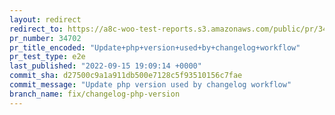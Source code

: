 ```yaml
---
layout: redirect
redirect_to: https://a8c-woo-test-reports.s3.amazonaws.com/public/pr/34702/e2e/index.html
pr_number: 34702
pr_title_encoded: "Update+php+version+used+by+changelog+workflow"
pr_test_type: e2e
last_published: "2022-09-15 19:09:14 +0000"
commit_sha: d27500c9a1a911db500e7128c5f93510156c7fae
commit_message: "Update php version used by changelog workflow"
branch_name: fix/changelog-php-version
---
```

